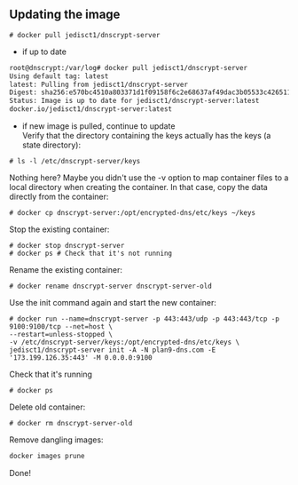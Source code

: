 ## Updating the image
```
# docker pull jedisct1/dnscrypt-server
```

- if up to date
```sh
root@dnscrypt:/var/log# docker pull jedisct1/dnscrypt-server
Using default tag: latest
latest: Pulling from jedisct1/dnscrypt-server
Digest: sha256:e570bc4510a803371d1f09158f6c2e68637af49dac3b05533c4265115e55438e
Status: Image is up to date for jedisct1/dnscrypt-server:latest
docker.io/jedisct1/dnscrypt-server:latest
```
- if new image is pulled, continue to update\
Verify that the directory containing the keys actually has the keys (a state directory):
```
# ls -l /etc/dnscrypt-server/keys
```
Nothing here? Maybe you didn't use the -v option to map container files to a local directory when creating the container.
In that case, copy the data directly from the container:
```
# docker cp dnscrypt-server:/opt/encrypted-dns/etc/keys ~/keys
```
Stop the existing container:
```
# docker stop dnscrypt-server
# docker ps # Check that it's not running
```
Rename the existing container:
```
# docker rename dnscrypt-server dnscrypt-server-old
```
Use the init command again and start the new container:
```
# docker run --name=dnscrypt-server -p 443:443/udp -p 443:443/tcp -p 9100:9100/tcp --net=host \
--restart=unless-stopped \
-v /etc/dnscrypt-server/keys:/opt/encrypted-dns/etc/keys \
jedisct1/dnscrypt-server init -A -N plan9-dns.com -E '173.199.126.35:443' -M 0.0.0.0:9100
```
Check that it's running
```
# docker ps
```
Delete old container:
```
# docker rm dnscrypt-server-old
```
Remove dangling images:
```sh
docker images prune
```
Done!
